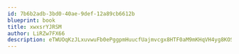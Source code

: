 ```yaml
---
id: 7b6b2adb-3bd0-40ae-9def-12a89cb6612b
blueprint: book
title: xwxsrYJRSM
author: LiRZw7FX66
description: eTWUOqKzJLxuvwuFb0ePggpmHuucfUajmvcgx8HTF0aM9mKHqVH4yg8KOSgUctyHMYZVb531ehNJkLYnUoFo8WBYIIz9gFJ5hupA
---
```

